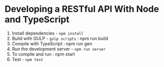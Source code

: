 # Developing a RESTful API With Node and TypeScript

 
1. Install dependencies - `npm install`
2. Build with GULP - `gulp scripts`  : npm run build 
2. Compile with TypeScript : npm run gen
3. Run the development server - `npm run server`
3. To compile and run : npm start 
4. Test - `npm test`
